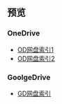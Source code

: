 
## 预览

### OneDrive

- [OD网盘索引1](https://laoxinh.github.io/front-end/index.html)
- [OD网盘索引2](https://https://od.laoxinhxx.workers.dev/)

### GoolgeDrive

- [GD网盘索引](https://https://od.laoxinhxx.workers.dev/)
